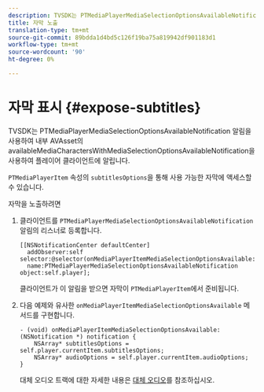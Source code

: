```yaml
---
description: TVSDK는 PTMediaPlayerMediaSelectionOptionsAvailableNotification 알림을 사용하여 내부 AVAsset의 availableMediaCharactersWithMediaSelectionOptionsAvailableNotification을 사용하여 플레이어 클라이언트에 알립니다.
title: 자막 노출
translation-type: tm+mt
source-git-commit: 89bdda1d4bd5c126f19ba75a819942df901183d1
workflow-type: tm+mt
source-wordcount: '90'
ht-degree: 0%

---
```



# 자막 표시 {#expose-subtitles}

TVSDK는 PTMediaPlayerMediaSelectionOptionsAvailableNotification 알림을 사용하여 내부 AVAsset의 availableMediaCharactersWithMediaSelectionOptionsAvailableNotification을 사용하여 플레이어 클라이언트에 알립니다.

`PTMediaPlayerItem` 속성의 `subtitlesOptions`을 통해 사용 가능한 자막에 액세스할 수 있습니다.

자막을 노출하려면

1. 클라이언트를 `PTMediaPlayerMediaSelectionOptionsAvailableNotification` 알림의 리스너로 등록합니다.

   ```
   [[NSNotificationCenter defaultCenter]  
     addObserver:self selector:@selector(onMediaPlayerItemMediaSelectionOptionsAvailable:)  
     name:PTMediaPlayerMediaSelectionOptionsAvailableNotification object:self.player];
   ```

   클라이언트가 이 알림을 받으면 자막이 `PTMediaPlayerItem`에서 준비됩니다.
1. 다음 예제와 유사한 `onMediaPlayerItemMediaSelectionOptionsAvailable` 메서드를 구현합니다.

   ```
   - (void) onMediaPlayerItemMediaSelectionOptionsAvailable:(NSNotification *) notification { 
       NSArray* subtitlesOptions = self.player.currentItem.subtitlesOptions; 
       NSArray* audioOptions = self.player.currentItem.audioOptions; 
   }
   ```

   대체 오디오 트랙에 대한 자세한 내용은 [대체 오디오](../alternate-audio/c-psdk-ios-1.4-alternate-audio.md)를 참조하십시오.